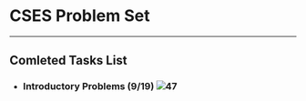 # CSES Problem Set
___
## Comleted Tasks List
- ### Introductory Problems (9/19) ![47](https://progress-bar.dev/47)